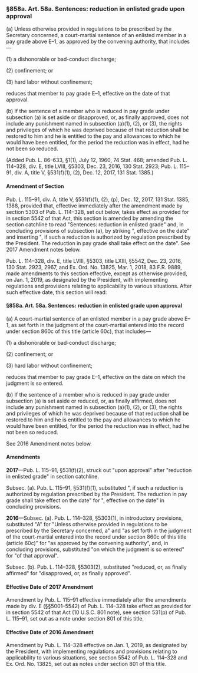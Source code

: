 ### §858a. Art. 58a. Sentences: reduction in enlisted grade upon approval ###

(a) Unless otherwise provided in regulations to be prescribed by the Secretary concerned, a court-martial sentence of an enlisted member in a pay grade above E–1, as approved by the convening authority, that includes—

(1) a dishonorable or bad-conduct discharge;

(2) confinement; or

(3) hard labor without confinement;

reduces that member to pay grade E–1, effective on the date of that approval.

(b) If the sentence of a member who is reduced in pay grade under subsection (a) is set aside or disapproved, or, as finally approved, does not include any punishment named in subsection (a)(1), (2), or (3), the rights and privileges of which he was deprived because of that reduction shall be restored to him and he is entitled to the pay and allowances to which he would have been entitled, for the period the reduction was in effect, had he not been so reduced.

(Added Pub. L. 86–633, §1(1), July 12, 1960, 74 Stat. 468; amended Pub. L. 114–328, div. E, title LVIII, §5303, Dec. 23, 2016, 130 Stat. 2923; Pub. L. 115–91, div. A, title V, §531(f)(1), (2), Dec. 12, 2017, 131 Stat. 1385.)

#### Amendment of Section ####

Pub. L. 115–91, div. A, title V, §531(f)(1), (2), (p), Dec. 12, 2017, 131 Stat. 1385, 1388, provided that, effective immediately after the amendment made by section 5303 of Pub. L. 114–328, set out below, takes effect as provided for in section 5542 of that Act, this section is amended by amending the section catchline to read "Sentences: reduction in enlisted grade" and, in concluding provisions of subsection (a), by striking ", effective on the date" and inserting ", if such a reduction is authorized by regulation prescribed by the President. The reduction in pay grade shall take effect on the date". See 2017 Amendment notes below.

Pub. L. 114–328, div. E, title LVIII, §5303, title LXIII, §5542, Dec. 23, 2016, 130 Stat. 2923, 2967, and Ex. Ord. No. 13825, Mar. 1, 2018, 83 F.R. 9889, made amendments to this section effective, except as otherwise provided, on Jan. 1, 2019, as designated by the President, with implementing regulations and provisions relating to applicability to various situations. After such effective date, this section will read:

#### §858a. Art. 58a. Sentences: reduction in enlisted grade upon approval ####

(a) A court-martial sentence of an enlisted member in a pay grade above E–1, as set forth in the judgment of the court-martial entered into the record under section 860c of this title (article 60c), that includes—

(1) a dishonorable or bad-conduct discharge;

(2) confinement; or

(3) hard labor without confinement;

reduces that member to pay grade E–1, effective on the date on which the judgment is so entered.

(b) If the sentence of a member who is reduced in pay grade under subsection (a) is set aside or reduced, or, as finally affirmed, does not include any punishment named in subsection (a)(1), (2), or (3), the rights and privileges of which he was deprived because of that reduction shall be restored to him and he is entitled to the pay and allowances to which he would have been entitled, for the period the reduction was in effect, had he not been so reduced.

See 2016 Amendment notes below.

#### Amendments ####

**2017**—Pub. L. 115–91, §531(f)(2), struck out "upon approval" after "reduction in enlisted grade" in section catchline.

Subsec. (a). Pub. L. 115–91, §531(f)(1), substituted ", if such a reduction is authorized by regulation prescribed by the President. The reduction in pay grade shall take effect on the date" for ", effective on the date" in concluding provisions.

**2016**—Subsec. (a). Pub. L. 114–328, §5303(1), in introductory provisions, substituted "A" for "Unless otherwise provided in regulations to be prescribed by the Secretary concerned, a" and "as set forth in the judgment of the court-martial entered into the record under section 860c of this title (article 60c)" for "as approved by the convening authority", and, in concluding provisions, substituted "on which the judgment is so entered" for "of that approval".

Subsec. (b). Pub. L. 114–328, §5303(2), substituted "reduced, or, as finally affirmed" for "disapproved, or, as finally approved".

#### Effective Date of 2017 Amendment ####

Amendment by Pub. L. 115–91 effective immediately after the amendments made by div. E (§§5001–5542) of Pub. L. 114–328 take effect as provided for in section 5542 of that Act (10 U.S.C. 801 note), see section 531(p) of Pub. L. 115–91, set out as a note under section 801 of this title.

#### Effective Date of 2016 Amendment ####

Amendment by Pub. L. 114–328 effective on Jan. 1, 2019, as designated by the President, with implementing regulations and provisions relating to applicability to various situations, see section 5542 of Pub. L. 114–328 and Ex. Ord. No. 13825, set out as notes under section 801 of this title.